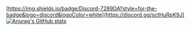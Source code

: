 [https://img.shields.io/badge/Discord-7289DA?style=for-the-badge&logo=discord&logoColor=white](https://discord.gg/sctHuRpK9J)
[![Anurag's GitHub stats](https://github-readme-stats.vercel.app/api?username=berkormanli&show_icons=true&theme=radical&border_radius=2)](https://github.com/berkormanli/github-readme-stats)

